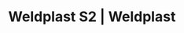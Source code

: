 ---
Link: "file:/Users/vinayakpatel/Downloads/www.weldplast.cz/weldplast-s227"
product_name: "WELDPLAST S2230 V / 3000 W, PVC, včetně boxu"
product_id: "Obj. číslo:135.724"
title: "Weldplast S2 | Weldplast"
product_desc: "Digitálně řízený ruční extrudér Leister WELDPLAST S2 PVC byl vyvinut speciálně  na extruzní svařování PVC.Optimalizovaný pro PVC-UVelmi pevné sváryintegrovaná antikorozní ochranaMenu pro extruzní svařování PVCBezpečný úsporný režim"
product_specs: "Značka konformity, Značka schválení, Třída ochrany I, NapětíV~230, PříkonW3000, FrekvenceHz50 / 60, Rozměry (D x Š x V)mm450 x 98 x 260 (bez svařovací botky), Hmotnostkg5,8 (bez kabelu), Druh certifikaceCCA, Svařovací drát (ø)mm3 nebo 4, Výtlak (HDPE ø 4)kg/h																								PVC-U: 1,5-2,7																								PE: 1,0-2,3																							, Výtlak (HDPE ø 3)kg/h																								PVC-U: 0,9-1,7																								PE: 0,6-1,3																							, MateriálPVC-U, PE-HD, PE-LD, PP"
product_downloads: "KATALOG DESKOVÝCH MATERIÁLŮ																								stáhnout																								, WELDPLAST S2 - manuál SK																								stáhnout																								, Svařovací botky - WELDPLAST S2, PVC, S4, S6																								stáhnout																								, WELDPLAST S2, PVC, TPO - manuál CZ																								stáhnout																								, WELDPLAST S2 - produktový list																								stáhnout																								"
href: "https://www.weldplast.cz/files/katalog-deskovych-materialu-cz.pdf, https://www.weldplast.cz/files/katalog-deskovych-materialu-cz.pdf, https://www.weldplast.cz/files/weldplast-s2-manual-sk-copy.pdf, https://www.weldplast.cz/files/weldplast-s2-manual-sk-copy.pdf, https://www.weldplast.cz/files/prehled-botek-weldplast-s2pvc-s4-s62.pdf, https://www.weldplast.cz/files/prehled-botek-weldplast-s2pvc-s4-s62.pdf, https://www.weldplast.cz/files/1293-weldplast-s2-pvc-tpo-manual-cz.pdf, https://www.weldplast.cz/files/1293-weldplast-s2-pvc-tpo-manual-cz.pdf, https://www.weldplast.cz/files/weldplast-s2-pvc-tpo-produktovy-list-leister.pdf, https://www.weldplast.cz/files/weldplast-s2-pvc-tpo-produktovy-list-leister.pdf"
accessories: "Svařovací botka, PVC, rohový svar vnitřní 20 mm, EASvařovací botka, PVC, rohový svar vnitřní 14 mm, EASvařovací botka, PVC, rohový svar vnější 15 mm, EASvařovací botka, PVC, rohový svar vnější 12 mm, EASvařovací botka, PVC, rohový svar vnější 10 mm, EASvařovací botka, PVC, rohový svar vnější 8 mm, EASvařovací botka, PVC, přeplátovací svar 40 mm, EASvařovací botka, PVC, přeplátovací svar 35 mm, EASvařovací botka, PVC, přeplátovací svar 25 mm, EASvařovací botka, PVC, V-svar 30 mm, EASvařovací botka, PVC, V-svar 25 mm, EASvařovací botka, PVC, V-svar 20 mm a X-svar 35-40 mm, EASvařovací botka, PVC, V-svar 15 mm a X-svar 30 mm, EASvařovací botka, PVC, V-svar 12 mm a X-svar 25 mm, EASvařovací botka, PVC, V-svar 8/10 mm a X-svar 15/20 mm, EASvařovací botka, PVC, V-svar 5/6 mm a X-svar 10/12 mm, EASvařovací botka, PVC, K-svar 30 mm, EASvařovací botka, PVC, K-svar 25 mm, EASvařovací botka, PVC, K-svar 20 mm, EASvařovací botka, PVC, K-svar 15 mm, EASvařovací botka, PVC, K-svar 8/10 mm, EASvařovací botka, PVC, K-svar 5/6 mm, EA, WELDPLAST S6230 V / 5300 W, 32A-5P, včetně boxuFUSION 1230 V, včetně boxu"
similar_products: "WELDPLAST S6230 V / 5300 W, 32A-5P, včetně boxuFUSION 1230 V, včetně boxu"
---